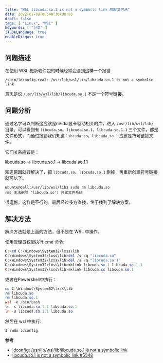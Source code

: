 ```yaml
---
title: "WSL libcuda.so.1 is not a symbolic link 的解决方法"
date: 2022-02-09T08:48:30+08:00
draft: false
tags: [ "Linux", "WSL" ]
keywords: [ "分享" ]
isCJKLanguage: true
enableDisqus: true
---
```


## 问题描述

在使用 WSL 更新软件包的时候经常会遇到这样一个报错

``` shell
/sbin/ldconfig.real: /usr/lib/wsl/lib/libcuda.so.1 is not a symbolic link
```

意思是说 `/usr/lib/wsl/lib/libcuda.so.1` 不是一个符号链接。

## 问题分析

通过名字可以判断这应该是nVidia显卡驱动相关的库，进入 `/usr/lib/wsl/lib/` 目录，可以看到有 `libcuda.so`、`libcuda.so.1`、`libcuda.so.1.1` 三个文件，都是文件形式，而通过报错我们知道 `libcuda.so`、`libcuda.so.1` 应该是符号链接文件。

它们关系应该是：

libcuda.so -> libcuda.so.1 -> libcuda.so.1.1

知道原因就好解决了，把 `libcuda.so`、`libcuda.so.1` 删掉，再重新创建符号链接就可以了。

``` shell
ubuntu@dell:/usr/lib/wsl/lib$ sudo rm libcuda.so
rm: 无法删除 'libcuda.so': 只读文件系统
```

很遗憾，这样是不行的。最后经过多方查找，终于找到了解决方案。

## 解决方法

解决方法就是上面的方法，但不是在 WSL 中操作。

使用管理员权限执行 cmd 命令:

``` powershell
C:>cd C:\Windows\System32\lxss\lib
C:\Windows\System32\lxss\lib>del /s /q "libcuda.so"
C:\Windows\System32\lxss\lib>del /s /q "libcuda.so.1"
C:\Windows\System32\lxss\lib>mklink libcuda.so.1 libcuda.so.1.1
C:\Windows\System32\lxss\lib>mklink libcuda.so libcuda.so.1
```

或者在Powershell中执行：

``` powershell
cd C:\Windows\System32\lxss\lib
rm libcuda.so
rm libcuda.so.1
wsl -e /bin/bash
ln -s libcuda.so.1.1 libcuda.so.1
ln -s libcuda.so.1.1 libcuda.so
```

然后在 wsl 中执行:

``` shell
$ sudo ldconfig
```

**参考**

- [ldconfig: /usr/lib/wsl/lib/libcuda.so.1 is not a symbolic link](https://blog.kiyoko.io/2022/01/17/ldconfig-usr-lib-wsl-lib-libcuda-so-1-is-not-a-symbolic-link/)
- [libcuda.so.1 is not a symbolic link #5548](https://github.com/microsoft/WSL/issues/5548)
